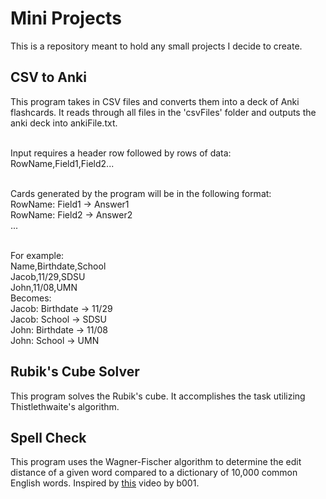 # Mini Projects

This is a repository meant to hold any small projects I decide to create.

## CSV to Anki

This program takes in CSV files and converts them into a deck of Anki flashcards. It reads through all files in the 'csvFiles' folder and outputs the anki deck into ankiFile.txt.<br><br>

Input requires a header row followed by rows of data:<br>
RowName,Field1,Field2...<br><br>

Cards generated by the program will be in the following format:<br>
RowName: Field1 -> Answer1<br>
RowName: Field2 -> Answer2<br>
...<br><br>

For example:<br>
Name,Birthdate,School<br>
Jacob,11/29,SDSU<br>
John,11/08,UMN<br>
Becomes:<br>
Jacob: Birthdate -> 11/29<br>
Jacob: School -> SDSU<br>
John: Birthdate -> 11/08<br>
John: School -> UMN<br>

## Rubik's Cube Solver

This program solves the Rubik's cube. It accomplishes the task utilizing Thistlethwaite's algorithm.


## Spell Check

This program uses the Wagner-Fischer algorithm to determine the edit distance of a given word compared to a dictionary of 10,000 common English words. Inspired by [this](https://www.youtube.com/watch?v=d-Eq6x1yssU) video by b001.